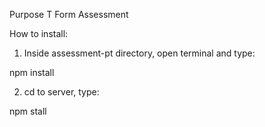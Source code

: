 Purpose T Form Assessment

How to install:

1. Inside assessment-pt directory, open terminal and type:

npm install

2. cd to server, type:

npm stall